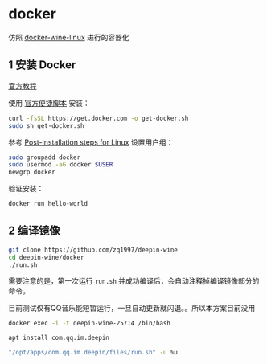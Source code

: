 # docker

仿照 [docker-wine-linux](https://github.com/RokasUrbelis/docker-wine-linux) 进行的容器化

## 1 安装 Docker

[官方教程](https://docs.docker.com/engine/install/ubuntu/)

使用 [官方便捷脚本](https://docs.docker.com/engine/install/ubuntu/#install-using-the-convenience-script) 安装：
```bash
curl -fsSL https://get.docker.com -o get-docker.sh
sudo sh get-docker.sh
```

参考 [Post-installation steps for Linux](https://docs.docker.com/engine/install/linux-postinstall/) 设置用户组：
```bash
sudo groupadd docker
sudo usermod -aG docker $USER
newgrp docker 
```

验证安装：
```bash
docker run hello-world
```

## 2 编译镜像

```bash
git clone https://github.com/zq1997/deepin-wine
cd deepin-wine/docker
./run.sh
```

需要注意的是，第一次运行 `run.sh` 并成功编译后，会自动注释掉编译镜像部分的命令。

目前测试仅有QQ音乐能短暂运行，一旦自动更新就闪退。。所以本方案目前没用

```bash
docker exec -i -t deepin-wine-25714 /bin/bash
```

```bash
apt install com.qq.im.deepin
```

```bash
"/opt/apps/com.qq.im.deepin/files/run.sh" -u %u
```